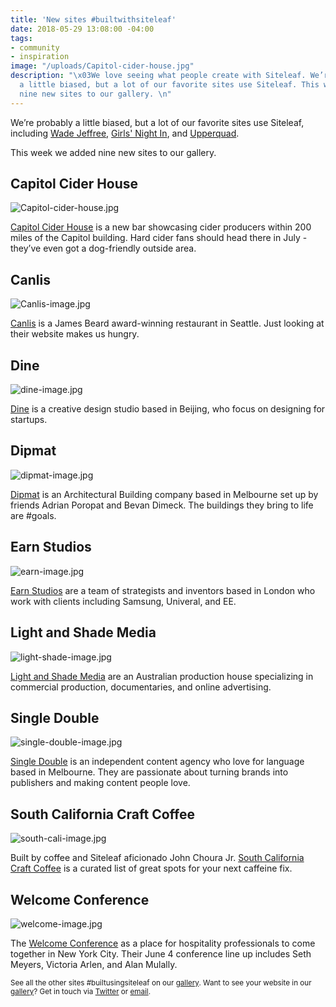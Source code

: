 ```yaml
---
title: 'New sites #builtwithsiteleaf'
date: 2018-05-29 13:08:00 -04:00
tags:
- community
- inspiration
image: "/uploads/Capitol-cider-house.jpg"
description: "\x03We love seeing what people create with Siteleaf. We’re probably
  a little biased, but a lot of our favorite sites use Siteleaf. This week we added
  nine new sites to our gallery. \n"
---
```


We’re probably a little biased, but a lot of our favorite sites use Siteleaf, including [Wade Jeffree](http://www.wadejeffree.com/), [Girls' Night In](http://girlsnightinclub.com/), and [Upperquad](https://upperquad.com/). 

This week we added nine new sites to our gallery. 

## Capitol Cider House

![Capitol-cider-house.jpg](/uploads/Capitol-cider-house.jpg)

[Capitol Cider House](https://capitolciderhouse.com/) is a new bar showcasing cider producers within 200 miles of the Capitol building. Hard cider fans should head there in July - they’ve even got a dog-friendly outside area. 

## Canlis

![Canlis-image.jpg](/uploads/Canlis-image.jpg)

[Canlis](https://canlis.com/) is a James Beard award-winning restaurant in Seattle. Just looking at their website makes us hungry. 

## Dine

![dine-image.jpg](/uploads/dine-image.jpg)

[Dine](https://dinehq.com/) is a creative design studio based in Beijing, who focus on designing for startups. 

## Dipmat

![dipmat-image.jpg](/uploads/dipmat-image.jpg)

[Dipmat](http://www.dimpat.com.au/) is an Architectural Building company based in Melbourne set up by friends Adrian Poropat and Bevan Dimeck. The buildings they bring to life are #goals.

## Earn Studios

![earn-image.jpg](/uploads/earn-image.jpg)

[Earn Studios](https://www.earnstudios.com/) are a team of strategists and inventors based in London who work with clients including Samsung, Univeral, and EE. 

## Light and Shade Media

![light-shade-image.jpg](/uploads/light-shade-image.jpg)

[Light and Shade Media](http://lightandshademedia.com/) are an Australian production house specializing in commercial production, documentaries, and online advertising.

## Single Double

![single-double-image.jpg](/uploads/single-double-image.jpg)

[Single Double](https://singledouble.co/) is an independent content agency who love for language based in Melbourne. They are passionate about turning brands into publishers and making content people love.

## South California Craft Coffee

![south-cali-image.jpg](/uploads/south-cali-image.jpg)

Built by coffee and Siteleaf aficionado John Choura Jr. [South California Craft Coffee](http://socal.coffee/) is a curated list of great spots for your next caffeine fix. 

## Welcome Conference

![welcome-image.jpg](/uploads/welcome-image.jpg)

The [Welcome Conference](http://thewelcomeconference.com/) as a place for hospitality professionals to come together in New York City. Their June 4 conference line up includes Seth Meyers, Victoria Arlen, and Alan Mulally.

<small>See all the other sites #builtusingsiteleaf on our [gallery](https://www.siteleaf.com/gallery/). 
Want to see your website in our [gallery](https://www.siteleaf.com/gallery/)? Get in touch via [Twitter](https://twitter.com/siteleaf) or [email](mailto:support@siteleaf.com).</small>